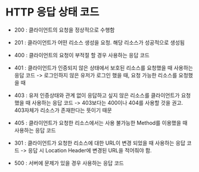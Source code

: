 # HTTP 응답 상태 코드

* 200 : 클라이언트의 요청을 정상적으로 수행함
* 201 : 클라이언트가 어떤 리소스 생성을 요청. 해당 리소스가 성공적으로 생성됨 

* 400 : 클라이언트의 요청이 부적절 할 경우 사용하는 응답 코드
* 401 : 클라이언트가 인증되지 않은 상태에서 보호된 리소스를 요청했을 때 사용하는 응답 코드
	-> 로그인하지 않은 유저가 로그인 했을 때, 요청 가능한 리소스를 요청했을 때
* 403 : 유저 인증상태와 관계 없이 응답하고 싶지 않은 리소스를 클라이언트가 요청했을 때 사용하는 응답 코드
	-> 403보다는 400이나 404를 사용할 것을 권고. 403자체가 리소스가 존재한다는 뜻이기 때문
* 405 : 클라이언트가 요청한 리소스에서는 사용 불가능한 Method를 이용했을 때 사용하는 응답 코드

* 301 : 클라이언트가 요청한 리소스에 대한 URL이 변경 되었을 때 사용하는 응답 코드
		-> 응답 시 Location Header에 변경된 URL을 적어줘야 함.
* 500 : 서버에 문제가 있을 경우 사용하는 응답 코드





